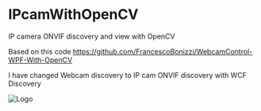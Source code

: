 # IPcamWithOpenCV
IP camera ONVIF discovery and view with OpenCV

Based on this code https://github.com/FrancescoBonizzi/WebcamControl-WPF-With-OpenCV

I have changed Webcam discovery to IP cam ONVIF discovery with WCF Discovery

![Logo](Screenshot2020-11-03105648)
